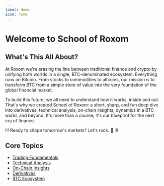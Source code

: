 ```yaml
---
label: Home
icon: home
---
```


# Welcome to School of Roxom

## What's This All About?

At Roxom we're erasing the line between traditional finance and crypto by unifying both worlds in a single, BTC-denominated ecosystem. Everything runs on Bitcoin. From stocks to commodities to altcoins, our mission is to transform BTC from a simple store of value into the very foundation of the global financial market.

To build this future, we all need to understand how it works, inside and out. That's why we created School of Roxom: a short, sharp, and fun deep dive into derivatives, technical analysis, on-chain insights, dynamics in a BTC world, and beyond. It's more than a course; it's our blueprint for the next era of finance.

!!! Ready to shape tomorrow's markets? Let's rock. 🚀
!!!

## Core Topics

- [Trading Fundamentals](./trading/fundamentals.md)
- [Technical Analysis](./trading/technical-analysis.md)
- [On-Chain Insights](./trading/on-chain.md)
- [Derivatives](./trading/derivatives.md)
- [BTC Ecosystem](./ecosystem/overview.md)
